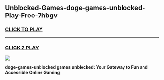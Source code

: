 
## Unblocked-Games-doge-games-unblocked-Play-Free-7hbgv
<h3>
<a href="https://premium76.site?title=doge-games-unblocked&ref=12A">CLICK TO PLAY</a></h3>
<hr>

<h3>
<a href="https://premium76.site?title=doge-games-unblocked&ref=12A">CLICK 2 PLAY</a>
  
</h3>

<a href="https://premium76.site?title=doge-games-unblocked&ref=12A"><img src="https://clearcache.store/games.png"></a>


**doge-games-unblocked games unblocked: Your Gateway to Fun and Accessible Online Gaming**
